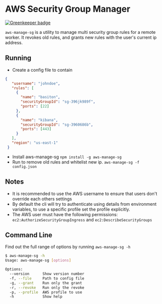 # AWS Security Group Manager

[![Greenkeeper badge](https://badges.greenkeeper.io/niallmccullagh/aws-manage-sg-cli.svg)](https://greenkeeper.io/)

`aws-manage-sg` is a utility to manage multi security group rules for a remote worker.
It revokes old rules, and grants new rules with the user's current ip address.

## Running

* Create a config file to contain

```json
{
   "username": "johndoe",
   "rules": [
     {
       "name": "basiton",
       "securityGroupId": "sg-396jk989f",
       "ports": [22]
     },
     {
       "name": "kibana",
       "securityGroupId": "sg-3960686b",
       "ports": [443]
     }
   ],
   "region": "us-east-1"
 }
```

* Install aws-manage-sg `npm install -g aws-manage-sg`
* Run to remove old rules and whitelist new ip. `aws-manage-sg -f config.json`

## Notes

* It is recommended to use the AWS username to ensure that users don't override each others settings
* By default the cli will try to authenticate using details from environment variables, to use a specific profile set the profile explicitly.
* The AWS user must have the following permissions: `ec2:AuthorizeSecurityGroupIngress` and `ec2:DescribeSecurityGroups`

## Command Line

Find out the full range of options by running `aws-manage-sg -h`

```bash
$ aws-manage-sg -h
Usage: aws-manage-sg [options]

Options:
  --version      Show version number                                    [boolean]
  -f, --file     Path to config file                                   [required]
  -g, --grant    Run only the grant
  -r, --revoke   Run only the revoke
  -p, --profile  AWS profile to use
  -h             Show help                                              [boolean]
```
